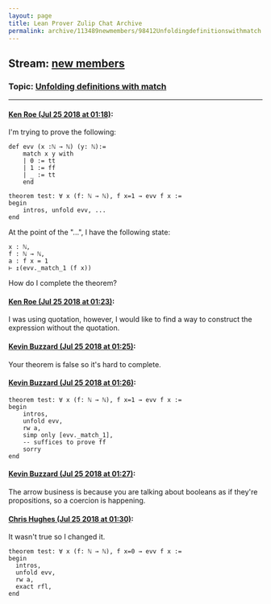 ```yaml
---
layout: page
title: Lean Prover Zulip Chat Archive 
permalink: archive/113489newmembers/98412Unfoldingdefinitionswithmatch.html
---
```


## Stream: [new members](index.html)
### Topic: [Unfolding definitions with match](98412Unfoldingdefinitionswithmatch.html)

---

#### [Ken Roe (Jul 25 2018 at 01:18)](https://leanprover.zulipchat.com/#narrow/stream/113489-new%20members/topic/Unfolding%20definitions%20with%20match/near/130244220):
I'm trying to prove the following:
```lean
def evv (x :ℕ → ℕ) (y: ℕ):=
    match x y with
    | 0 := tt
    | 1 := ff
    | _ := tt
    end

theorem test: ∀ x (f: ℕ → ℕ), f x=1 → evv f x :=
begin
    intros, unfold evv, ...
end
```
At the point of the "...", I have the following state:

```lean
x : ℕ,
f : ℕ → ℕ,
a : f x = 1
⊢ ↥(evv._match_1 (f x))
```

How do I complete the theorem?

#### [Ken Roe (Jul 25 2018 at 01:23)](https://leanprover.zulipchat.com/#narrow/stream/113489-new%20members/topic/Unfolding%20definitions%20with%20match/near/130244421):
I was using quotation, however, I would like to find a way to construct the expression without the quotation.

#### [Kevin Buzzard (Jul 25 2018 at 01:25)](https://leanprover.zulipchat.com/#narrow/stream/113489-new%20members/topic/Unfolding%20definitions%20with%20match/near/130244494):
Your theorem is false so it's hard to complete.

#### [Kevin Buzzard (Jul 25 2018 at 01:26)](https://leanprover.zulipchat.com/#narrow/stream/113489-new%20members/topic/Unfolding%20definitions%20with%20match/near/130244551):
```lean
theorem test: ∀ x (f: ℕ → ℕ), f x=1 → evv f x :=
begin
    intros, 
    unfold evv,
    rw a,
    simp only [evv._match_1],
    -- suffices to prove ff 
    sorry
end
```

#### [Kevin Buzzard (Jul 25 2018 at 01:27)](https://leanprover.zulipchat.com/#narrow/stream/113489-new%20members/topic/Unfolding%20definitions%20with%20match/near/130244565):
The arrow business is because you are talking about booleans as if they're propositions, so a coercion is happening.

#### [Chris Hughes (Jul 25 2018 at 01:30)](https://leanprover.zulipchat.com/#narrow/stream/113489-new%20members/topic/Unfolding%20definitions%20with%20match/near/130244705):
It wasn't true so I changed it.
```lean
theorem test: ∀ x (f: ℕ → ℕ), f x=0 → evv f x :=
begin
  intros, 
  unfold evv, 
  rw a,
  exact rfl,
end
```

